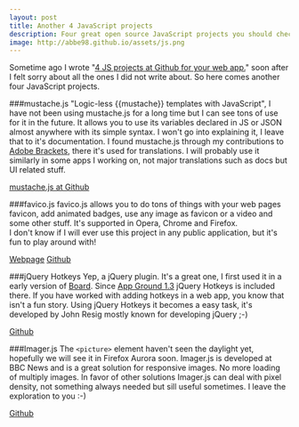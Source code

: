 ```yaml
---
layout: post
title: Another 4 JavaScript projects
description: Four great open source JavaScript projects you should check out.
image: http://abbe98.github.io/assets/js.png
---
```

Sometime ago I wrote "[4 JS projects at Github for your web app.][1]" soon after I felt sorry about all the ones I did not write about. So here comes another four JavaScript projects.

###mustache.js
"Logic-less {{mustache}} templates with JavaScript", I have not been using mustache.js for a long time but I can see tons of use for it in the future. It allows you to use its variables declared in JS or JSON almost anywhere with its simple syntax. I won't go into explaining it, I leave that to it's documentation. 
I found mustache.js through my contributions to [Adobe Brackets][2], there it's used for translations. I will probably use it similarly in some apps I working on, not major translations such as docs but UI related stuff.

[mustache.js at Github][3]

###favico.js
favico.js allows you to do tons of things with your web pages favicon, add animated badges, use any image as favicon or a video and some other stuff. It's supported in Opera, Chrome and Firefox.  
I don't know if I will ever use this project in any public application, but it's fun to play around with!

[Webpage][4]
[Github][5]

###jQuery Hotkeys
Yep, a jQuery plugin. It's a great one, I first used it in a early version of [Board][6]. Since [App Ground 1.3][7] jQuery Hotkeys is included there.
If you have worked with adding hotkeys in a web app, you know that isn't a fun story. Using jQuery Hotkeys it becomes a easy task, it's developed by John Resig mostly known for developing jQuery ;-)

[Github][8]

###Imager.js
The `<picture>` element haven't seen the daylight yet, hopefully we will see it in Firefox Aurora soon. Imager.js is developed at BBC News and is a great solution for responsive images. No more loading of multiply images. In favor of other solutions Imager.js can deal with pixel density, not something always needed but sill useful sometimes. I leave the exploration to you :-)

[Github][9]

[1]: http://abbe98.github.io/blog/2013/12/06/4-js-projects-for-your-web-app/
[2]: https://github.com/adobe/brackets
[3]: https://github.com/janl/mustache.js/
[4]: http://lab.ejci.net/favico.js/
[5]: https://github.com/ejci/favico.js
[6]: http://abbe98.github.io/blog/2014/01/17/board-as-open-source/
[7]: http://abbe98.github.io/blog/2014/01/21/app-ground-1-3-0/
[8]: https://github.com/jeresig/jquery.hotkeys
[9]: https://github.com/BBC-News/Imager.js
